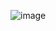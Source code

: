 ![image](https://github.com/Ankitsingh0460/Blog-App/assets/101083216/0fc93651-a149-4ff6-bb91-417ba95ff902)
